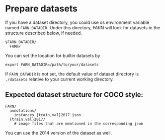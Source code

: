 # Prepare datasets

If you have a dataset directory, you could use os environment variable named `FARN_DATADIR`. Under this directory, FARN will look for datasets in the structure described below, if needed.
```
$FARN_DATADIR/
  FARN/
```
You can set the location for builtin datasets by
```shell
export FARN_DATADIR=/path/to/your/datasets
```
If `FARN_DATADIR` is not set, the default value of dataset directory is `./datasets` relative to your current working directory.

## Expected dataset structure for COCO style:

```
FARN/
  annotations/
    instances_{train,val}2017.json
  {train,val}2017/
    # image files that are mentioned in the corresponding json
```

You can use the 2014 version of the dataset as well.
